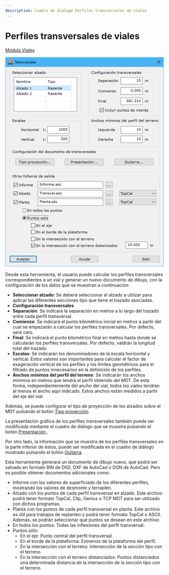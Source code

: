 ```yaml
---
description: Cuadro de diálogo Perfiles transversales de viales
---
```


# Perfiles transversales de viales

[Módulo Viales](../)

![Cuadro de diálogo Transversales de vial](<../../../.gitbook/assets/image (99).png>)

Desde esta herramienta, el usuario puede calcular los perfiles transversales correspondientes a un vial y generar un nuevo documento de dibujo, con la configuración de los datos que se muestran a continuación:

* **Seleccionar alzado**: Se deberá seleccionar el alzado a utilizar para aplicar las diferentes secciones tipo que tiene el trazado asociadas.
* **Configuración transversales**
* **Separación**: Se indicará la separación en metros a lo largo del trazado entre cada perfil transversal.
* **Comienzo**: Se indicará el punto kilométrico inicial en metros a partir del cual se empezarán a calcular los perfiles transversales. Por defecto, será cero.
* **Final**: Se indicará el punto kilométrico final en metros hasta donde se calcularán los perfiles transversales. Por defecto, valdrán la longitud total del trazado.
* **Escalas**: Se indicarán los denominadores de la escala horizontal y vertical. Estos valores son importantes para calcular el factor de exageración vertical de los perfiles y los límites geométricos para el filtrado de puntos innecesarios en la definición de los perfiles.
* **Anchos mínimos del perfil del terreno**: Se indicarán los anchos mínimos en metros que tendrá el perfil obtenido del MDT. De esta forma, independientemente del ancho del vial, todos los viales tendrán al menos el ancho aquí indicado. Estos anchos están medidos a partir del eje del vial.

Además, se puede configurar el tipo de proyección de los alzados sobre el MDT pulsando el botón [Tipo proyección](../../herramientas-mdt/perfiles/tipo-de-proyeccion.md).

La presentación gráfica de los perfiles transversales también puede ser modificada mediante el cuadro de diálogo que se muestra pulsando el botón [Presentación ](../../herramientas-mdt/perfiles/presentacion-grafica.md).

Por otro lado, la información que se muestra de los perfiles transversales en la parte inferior de éstos, puede ser modificada en el cuadro de diálogo mostrado pulsando el botón [Guitarra](../../herramientas-mdt/perfiles/guitarra.md).

Esta herramienta generará un documento de dibujo nuevo, que podrá ser salvado en formato BIN de DIGI, DXF de AutoCad o DGN de AutoCad. Pero es posible obtener documentos adicionales como:

* Informe con los valores de superficiado de los diferentes perfiles, mostrando los valores de desmonte y terraplén.
* Alzado con los puntos de cada perfil transversal en alzado. Este archivo podrá tener formato TopCal, Clip, Genius o TCP MDT para ser utilizado con dichos programas.
* Planta con los puntos de cada perfil transversal en planta. Este archivo es útil para trabajos de replanteo y podrá tener formato TopCal o ASCII. Además, se podrán seleccionar qué puntos se desean en este archivo:
* En todos los puntos: Todas las inflexiones del perfil transversal.
* Puntos sólo:
  * En el eje: Punto central del perfil transversal.
  * En el borde de la plataforma: Extremos de la plataforma del perfil.
  * En la intersección con el terreno: Intersección de la sección tipo con el terreno.
  * En la intersección con el terreno distanciados: Puntos distanciados una determinada distancia de la intersección de la sección tipo con el terreno.

